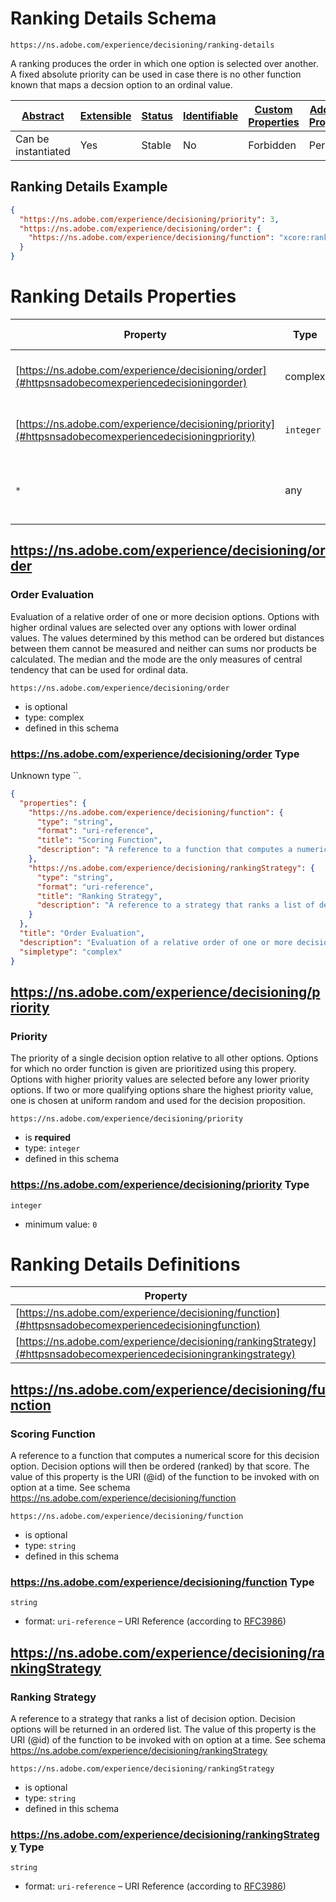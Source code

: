 
# Ranking Details Schema

```
https://ns.adobe.com/experience/decisioning/ranking-details
```

A ranking produces the order in which one option is selected over another. A fixed absolute priority can be used in case there is no other function known that maps a decsion option to an ordinal value.

| [Abstract](../../../../abstract.md) | [Extensible](../../../../extensions.md) | [Status](../../../../status.md) | [Identifiable](../../../../id.md) | [Custom Properties](../../../../extensions.md) | [Additional Properties](../../../../extensions.md) | Defined In |
|-------------------------------------|-----------------------------------------|---------------------------------|-----------------------------------|------------------------------------------------|----------------------------------------------------|------------|
| Can be instantiated | Yes | Stable | No | Forbidden | Permitted | [adobe/experience/decisioning/ranking-details.schema.json](adobe/experience/decisioning/ranking-details.schema.json) |

## Ranking Details Example
```json
{
  "https://ns.adobe.com/experience/decisioning/priority": 3,
  "https://ns.adobe.com/experience/decisioning/order": {
    "https://ns.adobe.com/experience/decisioning/function": "xcore:ranking-function:b437a2403cf10e9"
  }
}
```

# Ranking Details Properties

| Property | Type | Required | Defined by |
|----------|------|----------|------------|
| [https://ns.adobe.com/experience/decisioning/order](#httpsnsadobecomexperiencedecisioningorder) | complex | Optional | Ranking Details (this schema) |
| [https://ns.adobe.com/experience/decisioning/priority](#httpsnsadobecomexperiencedecisioningpriority) | `integer` | **Required** | Ranking Details (this schema) |
| `*` | any | Additional | this schema *allows* additional properties |

## https://ns.adobe.com/experience/decisioning/order
### Order Evaluation

Evaluation of a relative order of one or more decision options. Options with higher ordinal values are selected over any options with lower ordinal values. The values determined by this method can be ordered but distances between them cannot be measured and neither can sums nor products be calculated. The median and the mode are the only measures of central tendency that can be used for ordinal data.

`https://ns.adobe.com/experience/decisioning/order`
* is optional
* type: complex
* defined in this schema

### https://ns.adobe.com/experience/decisioning/order Type

Unknown type ``.

```json
{
  "properties": {
    "https://ns.adobe.com/experience/decisioning/function": {
      "type": "string",
      "format": "uri-reference",
      "title": "Scoring Function",
      "description": "A reference to a function that computes a numerical score for this decision option. Decision options will then be ordered (ranked) by that score. The value of this property is the URI (@id) of the function to be invoked with on option at a time. See schema https://ns.adobe.com/experience/decisioning/function"
    },
    "https://ns.adobe.com/experience/decisioning/rankingStrategy": {
      "type": "string",
      "format": "uri-reference",
      "title": "Ranking Strategy",
      "description": "A reference to a strategy that ranks a list of decision option. Decision options will be returned in an ordered list. The value of this property is the URI (@id) of the function to be invoked with on option at a time. See schema https://ns.adobe.com/experience/decisioning/rankingStrategy"
    }
  },
  "title": "Order Evaluation",
  "description": "Evaluation of a relative order of one or more decision options. Options with higher ordinal values are selected over any options with lower ordinal values. The values determined by this method can be ordered but distances between them cannot be measured and neither can sums nor products be calculated. The median and the mode are the only measures of central tendency that can be used for ordinal data.",
  "simpletype": "complex"
}
```





## https://ns.adobe.com/experience/decisioning/priority
### Priority

The priority of a single decision option relative to all other options. Options for which no order function is given are prioritized using this propery. Options with higher priority values are selected before any lower priority options. If two or more qualifying options share the highest priority value, one is chosen at uniform random and used for the decision proposition.

`https://ns.adobe.com/experience/decisioning/priority`
* is **required**
* type: `integer`
* defined in this schema

### https://ns.adobe.com/experience/decisioning/priority Type


`integer`
* minimum value: `0`






# Ranking Details Definitions

| Property | Type | Group |
|----------|------|-------|
| [https://ns.adobe.com/experience/decisioning/function](#httpsnsadobecomexperiencedecisioningfunction) | `string` | `https://ns.adobe.com/experience/decisioning/ranking-details#/definitions/order-evaluation` |
| [https://ns.adobe.com/experience/decisioning/rankingStrategy](#httpsnsadobecomexperiencedecisioningrankingstrategy) | `string` | `https://ns.adobe.com/experience/decisioning/ranking-details#/definitions/order-evaluation` |

## https://ns.adobe.com/experience/decisioning/function
### Scoring Function

A reference to a function that computes a numerical score for this decision option. Decision options will then be ordered (ranked) by that score. The value of this property is the URI (@id) of the function to be invoked with on option at a time. See schema https://ns.adobe.com/experience/decisioning/function

`https://ns.adobe.com/experience/decisioning/function`
* is optional
* type: `string`
* defined in this schema

### https://ns.adobe.com/experience/decisioning/function Type


`string`
* format: `uri-reference` – URI Reference (according to [RFC3986](https://tools.ietf.org/html/rfc3986))






## https://ns.adobe.com/experience/decisioning/rankingStrategy
### Ranking Strategy

A reference to a strategy that ranks a list of decision option. Decision options will be returned in an ordered list. The value of this property is the URI (@id) of the function to be invoked with on option at a time. See schema https://ns.adobe.com/experience/decisioning/rankingStrategy

`https://ns.adobe.com/experience/decisioning/rankingStrategy`
* is optional
* type: `string`
* defined in this schema

### https://ns.adobe.com/experience/decisioning/rankingStrategy Type


`string`
* format: `uri-reference` – URI Reference (according to [RFC3986](https://tools.ietf.org/html/rfc3986))





